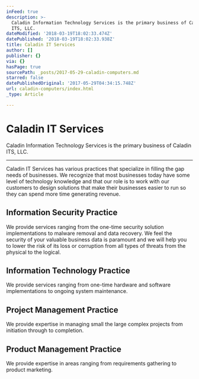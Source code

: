 ```yaml
---
inFeed: true
description: >-
  Caladin Information Technology Services is the primary business of Caladin
  ITS, LLC.
dateModified: '2018-03-19T18:02:33.474Z'
datePublished: '2018-03-19T18:02:33.938Z'
title: Caladin IT Services
author: []
publisher: {}
via: {}
hasPage: true
sourcePath: _posts/2017-05-29-caladin-computers.md
starred: false
datePublishedOriginal: '2017-05-29T04:34:15.748Z'
url: caladin-computers/index.html
_type: Article

---
```

# Caladin IT Services

Caladin Information Technology Services is the primary business of Caladin ITS, LLC.

---

Caladin IT Services has various practices that specialize in filling the gap needs of businesses. We recognize that most businesses today have some level of technology knowledge and that our role is to work with our customers to design solutions that make their businesses easier to run so they can spend more time generating revenue.

## **Information Security Practice**

We provide services ranging from the one-time security solution implementations to malware removal and data recovery. We feel the security of your valuable business data is paramount and we will help you to lower the risk of its loss or corruption from all types of threats from the physical to the logical.

## **Information Technology Practice**

We provide services ranging from one-time hardware and software implementations to ongoing system maintenance.

## **Project Management Practice**

We provide expertise in managing small the large complex projects from initiation through to completion.

## **Product Management Practice**

We provide expertise in areas ranging from requirements gathering to product marketing.